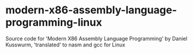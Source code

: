 # modern-x86-assembly-language-programming-linux
Source code for 'Modern X86 Assembly Language Programming' by Daniel Kusswurm, 'translated' to nasm and gcc for Linux
